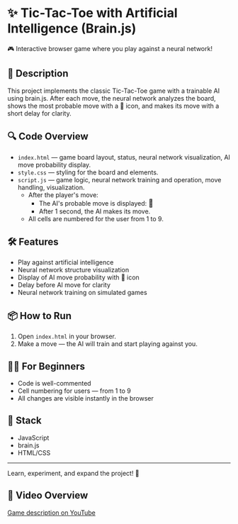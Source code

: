 # ✨ Tic-Tac-Toe with Artificial Intelligence (Brain.js)

🎮 Interactive browser game where you play against a neural network!

## 🚀 Description
This project implements the classic Tic-Tac-Toe game with a trainable AI using brain.js. After each move, the neural network analyzes the board, shows the most probable move with a 🤖 icon, and makes its move with a short delay for clarity.

## 🔍 Code Overview
- `index.html` — game board layout, status, neural network visualization, AI move probability display.
- `style.css` — styling for the board and elements.
- `script.js` — game logic, neural network training and operation, move handling, visualization.
  - After the player's move:
    - The AI's probable move is displayed: <span style="font-size:1.2em;">🤖</span>
    - After 1 second, the AI makes its move.
  - All cells are numbered for the user from 1 to 9.

## 🛠️ Features
- Play against artificial intelligence
- Neural network structure visualization
- Display of AI move probability with 🤖 icon
- Delay before AI move for clarity
- Neural network training on simulated games

## 📦 How to Run
1. Open `index.html` in your browser.
2. Make a move — the AI will train and start playing against you.

## 👨‍💻 For Beginners
- Code is well-commented
- Cell numbering for users — from 1 to 9
- All changes are visible instantly in the browser

## 🧩 Stack
- JavaScript
- brain.js
- HTML/CSS

---

Learn, experiment, and expand the project! 🚀

## 🎥 Video Overview
[Game description on YouTube](https://www.youtube.com/watch?v=M1s_8gUj8RA)
